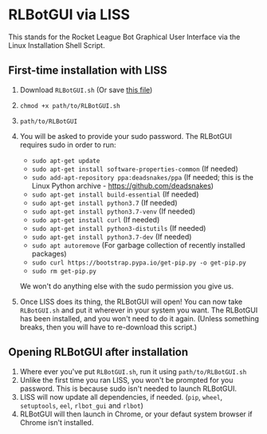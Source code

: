 # RLBotGUI via LISS
This stands for the Rocket League Bot Graphical User Interface via the Linux Installation Shell Script.

## First-time installation with LISS

1. Download `RLBotGUI.sh` (Or save [this file](https://raw.githubusercontent.com/RLBot/RLBotGUI/master/linux-install/RLBotGUI.sh))
2. `chmod +x path/to/RLBotGUI.sh`
3. `path/to/RLBotGUI`
4. You will be asked to provide your sudo password. The RLBotGUI requires sudo in order to run:

   - `sudo apt-get update`
   - `sudo apt-get install software-properties-common` (If needed)
   - `sudo add-apt-repository ppa:deadsnakes/ppa` (If needed; this is the Linux Python archive - https://github.com/deadsnakes)
   - `sudo apt-get install build-essential` (If needed)
   - `sudo apt-get install python3.7` (If needed)
   - `sudo apt-get install python3.7-venv` (If needed)
   - `sudo apt-get install curl` (If needed)
   - `sudo apt-get install python3-distutils` (If needed)
   - `sudo apt-get install python3.7-dev` (If needed)
   - `sudo apt autoremove` (For garbage collection of recently installed packages)
   - `sudo curl https://bootstrap.pypa.io/get-pip.py -o get-pip.py`
   - `sudo rm get-pip.py`

   We won't do anything else with the sudo permission you give us.

5. Once LISS does its thing, the RLBotGUI will open! You can now take `RLBotGUI.sh` and put it wherever in your system you want. The RLBotGUI has been installed, and you won't need to do it again. (Unless something breaks, then you will have to re-download this script.)

## Opening RLBotGUI after installation

1. Where ever you've put `RLBotGUI.sh`, run it using `path/to/RLBotGUI.sh`
2. Unlike the first time you ran LISS, you won't be prompted for you password. This is because sudo isn't needed to launch RLBotGUI.
3. LISS will now update all dependencies, if needed. (`pip`, `wheel`, `setuptools`, `eel`, `rlbot_gui` and `rlbot`)
4. RLBotGUI will then launch in Chrome, or your defaut system browser if Chrome isn't installed.
